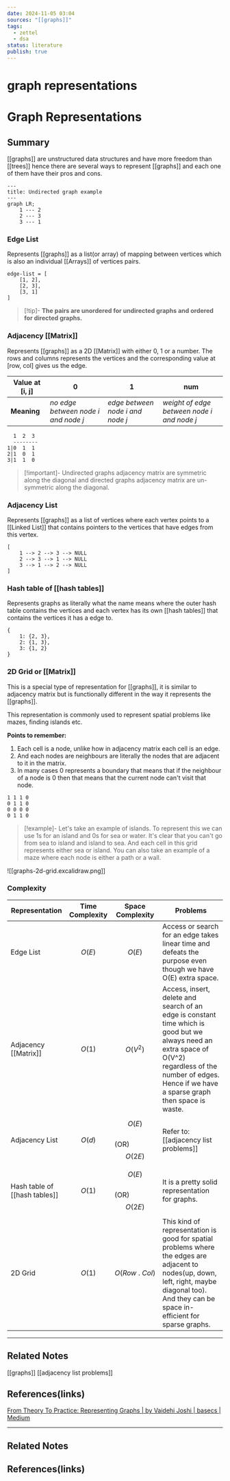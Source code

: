 ```yaml
---
date: 2024-11-05 03:04
sources: "[[graphs]]"
tags:
  - zettel
  - dsa
status: literature
publish: true
---
```

# graph representations

# Graph Representations

## Summary
[[graphs]] are unstructured data structures and have more freedom than [[trees]] hence there are several ways to represent [[graphs]] and each one of them have their pros and cons. 

```mermaid
---
title: Undirected graph example
---
graph LR;
	1 --- 2
	2 --- 3
	3 --- 1
```

### Edge List 
Represents [[graphs]] as a list(or array) of mapping between vertices which is also an individual [[Arrays]] of vertices pairs. 

```
edge-list = [
	[1, 2],
	[2, 3],
	[3, 1]
]
```

> [!tip]-
> **The pairs are unordered for undirected graphs and ordered for directed graphs.** 

### Adjacency [[Matrix]] 
Represents [[graphs]] as a 2D [[Matrix]] with either 0, 1 or a number. The rows and columns represents the vertices and the corresponding value at \[row, col] gives us the edge.

| Value at \[i, j] | 0                                   | 1                                | num                                        |
| ---------------- | ----------------------------------- | -------------------------------- | ------------------------------------------ |
| **Meaning**      | *no edge between node i and node j* | *edge between node i and node j* | *weight of edge between node i and node j* |

```
  1  2  3
  --------
1|0  1  1
2|1  0  1
3|1  1  0
```

> [!important]-
> Undirected graphs adjacency matrix are symmetric along the diagonal and directed graphs adjacency matrix are un-symmetric along the diagonal. 

### Adjacency List 
Represents [[graphs]] as a list of vertices where each vertex points to a [[Linked List]] that contains pointers to the vertices that have edges from this vertex. 

```
[
	1 --> 2 --> 3 --> NULL
	2 --> 3 --> 1 --> NULL
	3 --> 1 --> 2 --> NULL
]
```

### Hash table of [[hash tables]]
Represents graphs as literally what the name means where the outer hash table contains the vertices and each vertex has its own [[hash tables]] that contains the vertices it has a edge to.

```
{
	1: {2, 3},
	2: {1, 3},
	3: {1, 2}
}
```

### 2D Grid or [[Matrix]]
This is a special type of representation for [[graphs]], it is similar to adjacency matrix but is functionally different in the way it represents the [[graphs]]. 

This representation is commonly used to represent spatial problems like mazes, finding islands etc.

**Points to remember:**
1. Each cell is a node, unlike how in adjacency matrix each cell is an edge. 
2. And each nodes are neighbours are literally the nodes that are adjacent to it in the matrix. 
3. In many cases 0 represents a boundary that means that if the neighbour of a node is 0 then that means that the current node can't visit that node. 

```
1 1 1 0
0 1 1 0
0 0 0 0
0 1 1 0
```

> [!example]-
> Let's take an example of islands. To represent this we can use 1s for an island and 0s for sea or water. It's clear that you can't go from sea to island and island to sea. And each cell in this grid represents either sea or island. You can also take an example of a maze where each node is either a path or a wall. 

![[graphs-2d-grid.excalidraw.png]]

### Complexity

| Representation                | Time Complexity | Space Complexity              | Problems                                                                                                                                                                                                        |
| ----------------------------- | --------------- | ----------------------------- | --------------------------------------------------------------------------------------------------------------------------------------------------------------------------------------------------------------- |
| Edge List                     | $$O(E)$$        | $$O(E)$$                      | Access or search for an edge takes linear time and defeats the purpose even though we have O(E) extra space.                                                                                                    |
| Adjacency [[Matrix]]          | $$O(1)$$        | $$O(V^2)$$                    | Access, insert, delete and search of an edge is constant time which is good but we always need an extra space of O(V^2) regardless of the number of edges. Hence if we have a sparse graph then space is waste. |
| Adjacency List                | $$O(d)$$        | $$O(E)$$<br>(OR)<br>$$O(2E)$$ | Refer to: [[adjacency list problems]]                                                                                                                                                                           |
| Hash table of [[hash tables]] | $$O(1)$$        | $$O(E)$$<br>(OR)<br>$$O(2E)$$ | It is a pretty solid representation for graphs.                                                                                                                                                                 |
| 2D Grid                       | $$O(1)$$        | $$O(Row \ . \ Col)$$          | This kind of representation is good for spatial problems where the edges are adjacent to nodes(up, down, left, right, maybe diagonal too). And they can be space in-efficient for sparse graphs.                |

---
## Related Notes
[[graphs]]
[[adjacency list problems]]

## References(links)
[From Theory To Practice: Representing Graphs | by Vaidehi Joshi | basecs | Medium](https://medium.com/basecs/from-theory-to-practice-representing-graphs-cfd782c5be38)

---
## Related Notes

## References(links)
